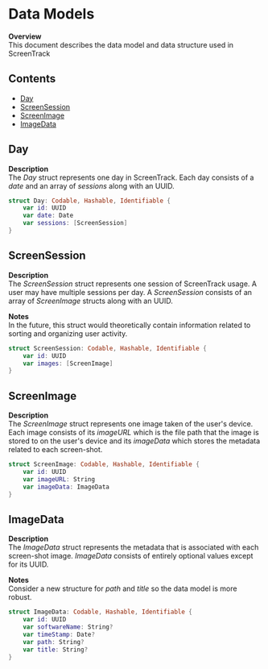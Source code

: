 # Data Models

**Overview**\
This document describes the data model and data structure used in ScreenTrack

## Contents

- [Day](#day)
- [ScreenSession](#screensession)
- [ScreenImage](#screenimage)
- [ImageData](#imagedata)

## Day

**Description**\
The _Day_ struct represents one day in ScreenTrack. Each day consists of a _date_ and an array of _sessions_ along with an UUID.

```swift
struct Day: Codable, Hashable, Identifiable {
    var id: UUID
    var date: Date
    var sessions: [ScreenSession]
}
```

## ScreenSession

**Description**\
The _ScreenSession_ struct represents one session of ScreenTrack usage. A user may have multiple sessions per day. A _ScreenSession_ consists of an array of _ScreenImage_ structs along with an UUID.

__Notes__\
In the future, this struct would theoretically contain information related to sorting and organizing user activity.

```swift
struct ScreenSession: Codable, Hashable, Identifiable {
    var id: UUID
    var images: [ScreenImage]
}
```

## ScreenImage

**Description**\
The _ScreenImage_ struct represents one image taken of the user's device. Each image consists of its _imageURL_ which is the file path that the image is stored to on the user's device and its _imageData_ which stores the metadata related to each screen-shot.

```swift
struct ScreenImage: Codable, Hashable, Identifiable {
    var id: UUID
    var imageURL: String
    var imageData: ImageData
}
```

## ImageData

**Description**\
The _ImageData_ struct represents the metadata that is associated with each screen-shot image. _ImageData_ consists of entirely optional values except for its UUID.

**Notes**\
Consider a new structure for _path_ and _title_ so the data model is more robust.

```swift
struct ImageData: Codable, Hashable, Identifiable {
    var id: UUID
    var softwareName: String?
    var timeStamp: Date?
    var path: String?
    var title: String?
}
```
